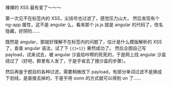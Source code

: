 裸裸的 XSS 最有爱了～～～

第一次见不在标签内的 XSS，尖括号也过滤了，感觉压力山大，
然后发现有个 ng-app 属性，这不是 angular 么，看来那个 js.js 就是 angular 的代码了，改名隐藏，好阴险……

既然是 angular，那就好理解不在标签内的问题了，估计是什么模版解析的 XSS 了，查查 angular 语法，试了下 `{{1+1}}` 果然成功了。
然后企图自己写 payload，试来试去，被 angular 沙盒给咔嚓的死死的，于是网上找 angular 沙盒绕过了（好吧，群里有人发了，于是乎省去了搜沙盒的步骤）。

然后再鉴于题目的各种过滤，需要稍微改下 payload，有部分单词过滤不是换成下划线，是直接去掉的，于是乎用 oonn 的方式就可以得到 on 了……
